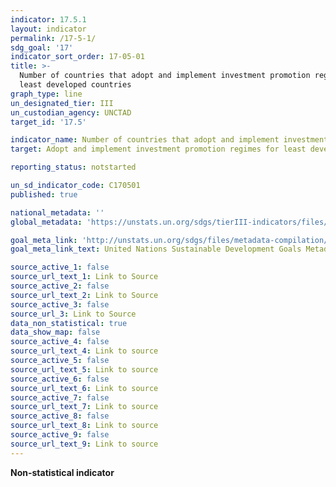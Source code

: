 ```yaml
---
indicator: 17.5.1
layout: indicator
permalink: /17-5-1/
sdg_goal: '17'
indicator_sort_order: 17-05-01
title: >-
  Number of countries that adopt and implement investment promotion regimes for
  least developed countries
graph_type: line
un_designated_tier: III
un_custodian_agency: UNCTAD
target_id: '17.5'

indicator_name: Number of countries that adopt and implement investment promotion regimes for developing countries, including LDCs
target: Adopt and implement investment promotion regimes for least developed countries

reporting_status: notstarted

un_sd_indicator_code: C170501
published: true

national_metadata: ''
global_metadata: 'https://unstats.un.org/sdgs/tierIII-indicators/files/Tier3-17-05-01.pdf'

goal_meta_link: 'http://unstats.un.org/sdgs/files/metadata-compilation/Metadata-Goal-17.pdf'
goal_meta_link_text: United Nations Sustainable Development Goals Metadata (pdf 468kB)

source_active_1: false
source_url_text_1: Link to Source
source_active_2: false
source_url_text_2: Link to Source
source_active_3: false
source_url_3: Link to Source
data_non_statistical: true
data_show_map: false
source_active_4: false
source_url_text_4: Link to source
source_active_5: false
source_url_text_5: Link to source
source_active_6: false
source_url_text_6: Link to source
source_active_7: false
source_url_text_7: Link to source
source_active_8: false
source_url_text_8: Link to source
source_active_9: false
source_url_text_9: Link to source
---
```

**Non-statistical indicator**
